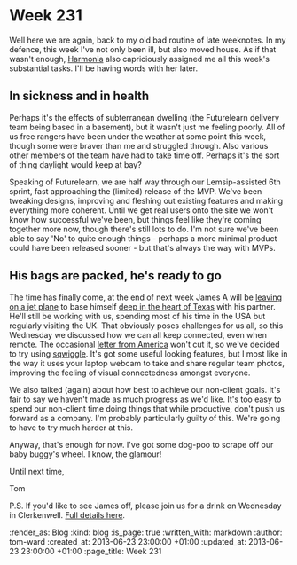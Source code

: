 Week 231
========

Well here we are again, back to my old bad routine of late weeknotes.  In my defence, this week I've not only been ill, but also moved house.  As if that wasn't enough, [Harmonia](https://harmonia.io) also capriciously assigned me all this week's substantial tasks.  I'll be having words with her later.

## In sickness and in health

Perhaps it's the effects of subterranean dwelling (the Futurelearn delivery team being based in a basement), but it wasn't just me feeling poorly.  All of us free rangers have been under the weather at some point this week, though some were braver than me and struggled through.  Also various other members of the team have had to take time off.  Perhaps it's the sort of thing daylight would keep at bay?

Speaking of Futurelearn, we are half way through our Lemsip-assisted 6th sprint, fast approaching the (limited) release of the MVP.  We've been tweaking designs, improving and fleshing out existing features and making everything more coherent.  Until we get real users onto the site we won't know how successful we've been, but things feel like they're coming together more now, though there's still lots to do.  I'm not sure we've been able to say 'No' to quite enough things - perhaps a more minimal product could have been released sooner - but that's always the way with MVPs.

## His bags are packed, he's ready to go

The time has finally come, at the end of next week James A will be [leaving on a jet plane](http://www.youtube.com/watch?v=f4hsC0nRvZM) to base himself [deep in the heart of Texas](http://www.youtube.com/watch?v=_GhHf_5-cdE) with his partner.  He'll still be working with us, spending most of his time in the USA but regularly visiting the UK.  That obviously poses challenges for us all, so this Wednesday we discussed how we can all keep connected, even when remote.  The occasional [letter from America](http://www.youtube.com/watch?v=yy9GmieAEaQ) won't cut it, so we've decided to try using [sqwiggle](https://www.sqwiggle.com/).  It's got some useful looking features, but I most like in the way it uses your laptop webcam to take and share regular team photos, improving the feeling of visual connectedness amongst everyone.

We also talked (again) about how best to achieve our non-client goals.  It's fair to say we haven't made as much progress as we'd like.  It's too easy to spend our non-client time doing things that while productive, don't push us forward as a company.  I'm probably particularly guilty of this.  We're going to have to try much harder at this.

Anyway, that's enough for now.  I've got some dog-poo to scrape off our baby buggy's wheel.  I know, the glamour!

Until next time,

Tom

P.S. If you'd like to see James off, please join us for a drink on Wednesday in Clerkenwell.  [Full details here](http://attending.io/events/james-is-off-to-austin).

:render_as: Blog
:kind: blog
:is_page: true
:written_with: markdown
:author: tom-ward
:created_at: 2013-06-23 23:00:00 +01:00
:updated_at: 2013-06-23 23:00:00 +01:00
:page_title: Week 231
